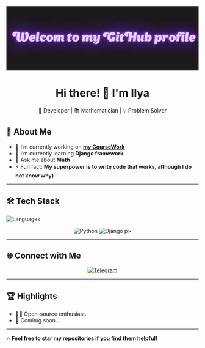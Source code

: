 <div align="center">
  <img src="images/header.gif" style="max-width: 100%;" alt="Welcome to my Github Profile" />
  <h1>Hi there! 👋 I'm <strong>Ilya</strong></h1>
  <p>🚀 Developer | 📚️ Mathematician | 💡 Problem Solver</p>
</div>

## 📜 About Me
- 🔭 I’m currently working on **[my CourseWork](https://github.com/safronCode/amcp_GTaOR)**
- 🌱 I’m currently learning **Django framework**
- 💬 Ask me about **Math**
- ⚡ Fun fact: **My superpower is to write code that works, although I do not know why)**

---

## 🛠️ Tech Stack
![Languages](https://img.shields.io/badge/-Languages%20&%20Tools-black?style=for-the-badge)
<p align="center">
  <img src="https://img.shields.io/badge/-Python-3776AB?style=for-the-badge&logo=python&logoColor=white" alt="Python"/>
  <img src="https://img.shields.io/badge/-Django-092E20?style=for-the-badge&logo=django&logoColor=white" alt="Django"/>
  p>

---

## 🌐 Connect with Me
<p align="center">
  <a href="https://t.me/ogPow3r" target="_blank">
    <img src="https://img.shields.io/badge/-Telegram-26A5E4?style=for-the-badge&logo=telegram&logoColor=white" alt="Telegram"/>
</a>
</p>

---


## 🏆 Highlights
- 👩‍💻 Open-source enthusiast.
- 🌟 Comimg soon... 
---

⭐ **Feel free to star my repositories if you find them helpful!**
